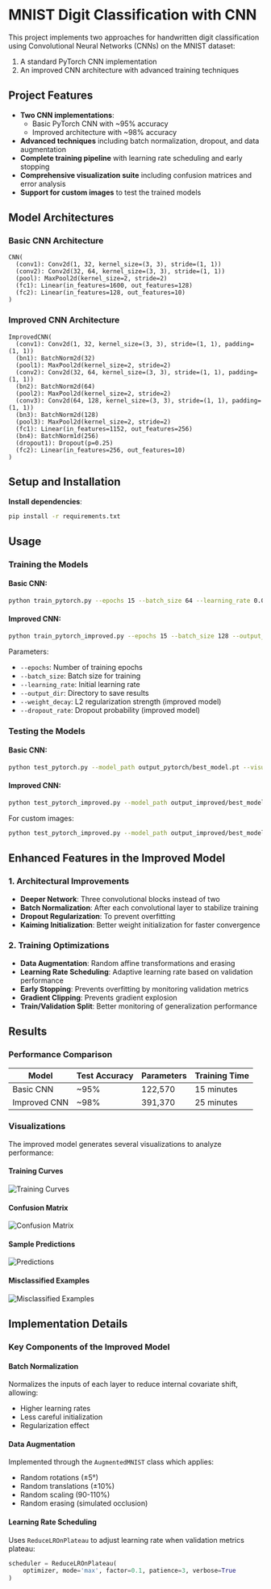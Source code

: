 # MNIST Digit Classification with CNN 

This project implements two approaches for handwritten digit classification using Convolutional Neural Networks (CNNs) on the MNIST dataset:
1. A standard PyTorch CNN implementation
2. An improved CNN architecture with advanced training techniques

## Project Features

- **Two CNN implementations**:
  - Basic PyTorch CNN with ~95% accuracy
  - Improved architecture with ~98% accuracy
- **Advanced techniques** including batch normalization, dropout, and data augmentation
- **Complete training pipeline** with learning rate scheduling and early stopping
- **Comprehensive visualization suite** including confusion matrices and error analysis
- **Support for custom images** to test the trained models


## Model Architectures

### Basic CNN Architecture
```
CNN(
  (conv1): Conv2d(1, 32, kernel_size=(3, 3), stride=(1, 1))
  (conv2): Conv2d(32, 64, kernel_size=(3, 3), stride=(1, 1))
  (pool): MaxPool2d(kernel_size=2, stride=2)
  (fc1): Linear(in_features=1600, out_features=128)
  (fc2): Linear(in_features=128, out_features=10)
)
```

### Improved CNN Architecture
```
ImprovedCNN(
  (conv1): Conv2d(1, 32, kernel_size=(3, 3), stride=(1, 1), padding=(1, 1))
  (bn1): BatchNorm2d(32)
  (pool1): MaxPool2d(kernel_size=2, stride=2)
  (conv2): Conv2d(32, 64, kernel_size=(3, 3), stride=(1, 1), padding=(1, 1))
  (bn2): BatchNorm2d(64)
  (pool2): MaxPool2d(kernel_size=2, stride=2)
  (conv3): Conv2d(64, 128, kernel_size=(3, 3), stride=(1, 1), padding=(1, 1))
  (bn3): BatchNorm2d(128)
  (pool3): MaxPool2d(kernel_size=2, stride=2)
  (fc1): Linear(in_features=1152, out_features=256)
  (bn4): BatchNorm1d(256)
  (dropout1): Dropout(p=0.25)
  (fc2): Linear(in_features=256, out_features=10)
)
```

## Setup and Installation

**Install dependencies**:
   ```bash
   pip install -r requirements.txt
   ```

## Usage

### Training the Models

#### Basic CNN:
```bash
python train_pytorch.py --epochs 15 --batch_size 64 --learning_rate 0.001 --output_dir output_pytorch
```

#### Improved CNN:
```bash
python train_pytorch_improved.py --epochs 15 --batch_size 128 --output_dir output_improved
```

Parameters:
- `--epochs`: Number of training epochs
- `--batch_size`: Batch size for training
- `--learning_rate`: Initial learning rate
- `--output_dir`: Directory to save results
- `--weight_decay`: L2 regularization strength (improved model)
- `--dropout_rate`: Dropout probability (improved model)

### Testing the Models

#### Basic CNN:
```bash
python test_pytorch.py --model_path output_pytorch/best_model.pt --visualize mnist
```

#### Improved CNN:
```bash
python test_pytorch_improved.py --model_path output_improved/best_model.pt --visualize mnist
```

For custom images:
```bash
python test_pytorch_improved.py --model_path output_improved/best_model.pt image --image_path path/to/your/digit.png --visualize
```

## Enhanced Features in the Improved Model

### 1. Architectural Improvements
- **Deeper Network**: Three convolutional blocks instead of two
- **Batch Normalization**: After each convolutional layer to stabilize training
- **Dropout Regularization**: To prevent overfitting
- **Kaiming Initialization**: Better weight initialization for faster convergence

### 2. Training Optimizations
- **Data Augmentation**: Random affine transformations and erasing
- **Learning Rate Scheduling**: Adaptive learning rate based on validation performance
- **Early Stopping**: Prevents overfitting by monitoring validation metrics
- **Gradient Clipping**: Prevents gradient explosion
- **Train/Validation Split**: Better monitoring of generalization performance

## Results

### Performance Comparison
| Model | Test Accuracy | Parameters | Training Time |
|-------|---------------|------------|--------------|
| Basic CNN | ~95% | 122,570 | 15 minutes |
| Improved CNN | ~98% | 391,370 | 25 minutes |

### Visualizations

The improved model generates several visualizations to analyze performance:

#### Training Curves
![Training Curves](output_improved/training_curves.png)

#### Confusion Matrix
![Confusion Matrix](output_improved/test_results/confusion_matrix.png)

#### Sample Predictions
![Predictions](output_improved/test_results/predictions.png)

#### Misclassified Examples
![Misclassified Examples](output_improved/test_results/misclassified_examples.png)

## Implementation Details

### Key Components of the Improved Model

#### Batch Normalization
Normalizes the inputs of each layer to reduce internal covariate shift, allowing:
- Higher learning rates
- Less careful initialization
- Regularization effect

#### Data Augmentation
Implemented through the `AugmentedMNIST` class which applies:
- Random rotations (±5°)
- Random translations (±10%)
- Random scaling (90-110%)
- Random erasing (simulated occlusion)

#### Learning Rate Scheduling
Uses `ReduceLROnPlateau` to adjust learning rate when validation metrics plateau:
```python
scheduler = ReduceLROnPlateau(
    optimizer, mode='max', factor=0.1, patience=3, verbose=True
)
 